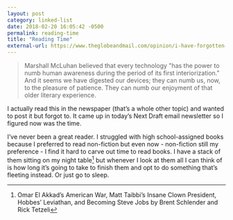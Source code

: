 ```yaml
---
layout: post
category: linked-list
date: 2018-02-20 16:05:42 -0500
permalink: reading-time
title: "Reading Time"
external-url: https://www.theglobeandmail.com/opinion/i-have-forgotten-how-toread/article37921379/
---
```


> Marshall McLuhan believed that every technology "has the power to numb human awareness during the period of its first interiorization." And it seems we have digested our devices; they can numb us, now, to the pleasure of patience. They can numb our enjoyment of that older literary experience.

I actually read this in the newspaper (that’s a whole other topic) and wanted to post it but forgot to. It came up in today’s Next Draft email newsletter so I figured now was the time. 

I’ve never been a great reader. I struggled with high school-assigned books because I preferred to read non-fiction but even now - non-fiction still my preference - I find it hard to carve out time to read books. I have a stack of them sitting on my night table[^1-read] but whenever I look at them all I can think of is how long it’s going to take to finish them and opt to do something that’s fleeting instead. Or just go to sleep. 

[^1-read]: Omar El Akkad’s American War, Matt Taibbi’s Insane Clown President, Hobbes’ Leviathan, and Becoming Steve Jobs by Brent Schlender and Rick Tetzeli
